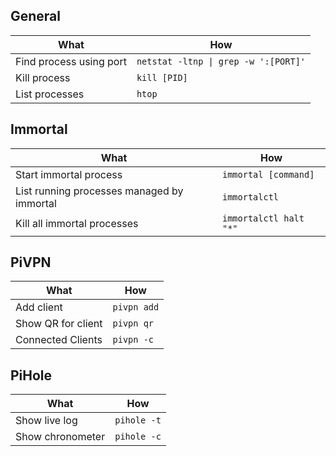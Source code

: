 ## General

|What                |How                          |
|----------------|-------------------------------|
|Find process using port| `netstat -ltnp \| grep -w ':[PORT]'`            |
|Kill process          | `kill [PID]`            |
|List processes          | `htop` |

## Immortal

|What                |How                          |
|----------------|-------------------------------|
|Start immortal process| `immortal [command]`            |
|List running processes managed by immortal          | `immortalctl`            |
|Kill all immortal processes          | `immortalctl halt "*"` |

## PiVPN

|What                |How                          |
|----------------|-------------------------------|
|Add client| `pivpn add` |
|Show QR for client| `pivpn qr` |
|Connected Clients| `pivpn -c` |


## PiHole

|What                |How                          |
|----------------|-------------------------------|
|Show live log| `pihole -t` |
|Show chronometer| `pihole -c` |
